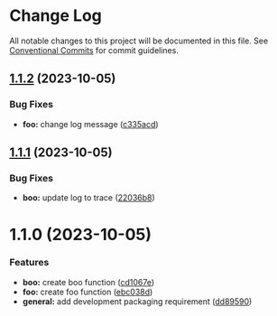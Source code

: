 # Change Log

All notable changes to this project will be documented in this file.
See [Conventional Commits](https://conventionalcommits.org) for commit guidelines.

## [1.1.2](https://github.com/hossein-zamanian/test-ci-cd-2/compare/v1.1.1...v1.1.2) (2023-10-05)


### Bug Fixes

* **foo:** change log message ([c335acd](https://github.com/hossein-zamanian/test-ci-cd-2/commit/c335acd5c66d14a9a71eaaf28008ee46ab12409e))





## [1.1.1](https://github.com/hossein-zamanian/test-ci-cd-2/compare/v1.1.0...v1.1.1) (2023-10-05)


### Bug Fixes

* **boo:** update log to trace ([22036b8](https://github.com/hossein-zamanian/test-ci-cd-2/commit/22036b8ec8d4398749458dac969da436ebf9e66a))





# 1.1.0 (2023-10-05)


### Features

* **boo:** create boo function ([cd1067e](https://github.com/hossein-zamanian/test-ci-cd-2/commit/cd1067ef71d67a9091027ff739d5404910b57760))
* **foo:** create foo function ([ebc038d](https://github.com/hossein-zamanian/test-ci-cd-2/commit/ebc038d88deff21a7e5062ff88ecb6076c1f4b61))
* **general:** add development packaging requirement ([dd89590](https://github.com/hossein-zamanian/test-ci-cd-2/commit/dd8959019c13293d4064475570af11630a990df9))
